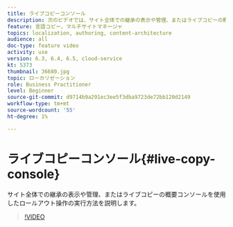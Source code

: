 ```yaml
---
title: ライブコピーコンソール
description: 次のビデオでは、サイト全体での継承の表示や管理、またはライブコピーの概要コンソールを使用したロールアウト操作の実行方法を説明します。
feature: 言語コピー、マルチサイトマネージャ
topics: localization, authoring, content-architecture
audience: all
doc-type: feature video
activity: use
version: 6.3, 6.4, 6.5, cloud-service
kt: 5373
thumbnail: 36680.jpg
topic: ローカリゼーション
role: Business Practitioner
level: Beginner
source-git-commit: d9714b9a291ec3ee5f3dba9723de72bb120d2149
workflow-type: tm+mt
source-wordcount: '55'
ht-degree: 1%

---
```



# ライブコピーコンソール{#live-copy-console}

サイト全体での継承の表示や管理、またはライブコピーの概要コンソールを使用したロールアウト操作の実行方法を説明します。

>[!VIDEO](https://video.tv.adobe.com/v/36680?quality=12&learn=on)
